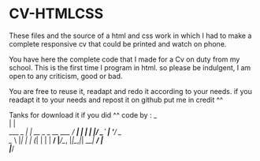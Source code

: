 # CV-HTMLCSS

These files and the source of a html and css work in 
which I had to make a complete responsive cv that could
be printed and watch on phone.

You have here the complete code that I made for a Cv on duty
from my school. This is the first time I program in html.
so please be indulgent, I am open to any criticism, good or bad.


You are free to reuse it, readapt and redo it according to your needs.
if you readapt it to your needs and repost it on github
put me in credit ^^

Tanks for download it if you did ^^
code by :
           _                
          | |               
 ___ _   _| | __ _ _ __ ___ 
/ __| | | | |/ _` | '__/ _ \
\__ \ |_| | | (_| | | |  __/
|___/\__, |_|\__,_|_|  \___|
      __/ |                 
     |___/ 
